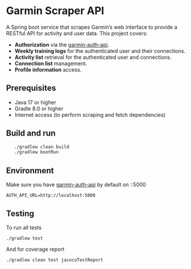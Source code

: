 # Garmin Scraper API
A Spring boot service that scrapes Garmin’s web interface to provide a RESTful API for activity and user data. This project covers:

- **Authorization** via the [garmin-auth-api](https://github.com/your-org/garmin-auth-api).  
- **Weekly training logs** for the authenticated user and their connections.  
- **Activity list** retrieval for the authenticated user and connections.  
- **Connection list** management.  
- **Profile information** access.

## Prerequisites

- Java 17 or higher  
- Gradle 8.0 or higher  
- Internet access (to perform scraping and fetch dependencies)

## Build and run
```sh
   ./gradlew clean build
   ./gradlew bootRun
```

## Environment
Make sure you have [garmin-auth-api](https://github.com/your-org/garmin-auth-api) by default on ::5000

```shell
AUTH_API_URL=http://localhost:5000
```

## Testing

To run all tests 

```shell
./gradlew test
```

And for coverage report

```shell
./gradlew clean test jacocoTestReport
```